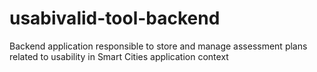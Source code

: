 # usabivalid-tool-backend
Backend application responsible to store and manage assessment plans related to usability in Smart Cities application context
